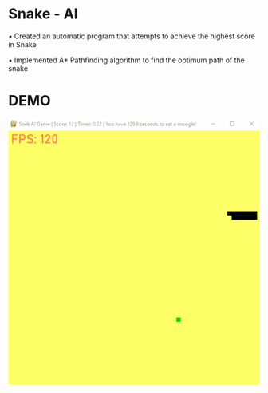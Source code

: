 # Snake - AI

• Created an automatic program that attempts to achieve the highest score
in Snake

• Implemented A* Pathfinding algorithm to find the optimum path of the
snake

# DEMO
![](snakeai.gif)
